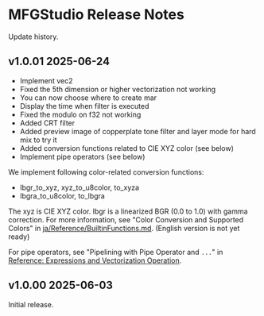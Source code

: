 # MFGStudio Release Notes

Update history.

## v1.0.01 2025-06-24

- Implement vec2
- Fixed the 5th dimension or higher vectorization not working
- You can now choose where to create mar
- Display the time when filter is executed
- Fixed the modulo on f32 not working
- Added CRT filter
- Added preview image of copperplate tone filter and layer mode for hard mix to try it
- Added conversion functions related to CIE XYZ color (see below)
- Implement pipe operators (see below)

We implement following color-related conversion functions:

- lbgr_to_xyz, xyz_to_u8color, to_xyza
- lbgra_to_u8color, to_lbgra

The xyz is CIE XYZ color. lbgr is a linearized BGR (0.0 to 1.0) with gamma correction.
For more information, see "Color Conversion and Supported Colors" in [ja/Reference/BuiltinFunctions.md](../ja/Reference/BuiltinFunctions.md). (English version is not yet ready)

For pipe operators, see "Pipelining with Pipe Operator and `...`" in [Reference: Expressions and Vectorization Operation](Reference/Expression.md).

## v1.0.00 2025-06-03

Initial release.